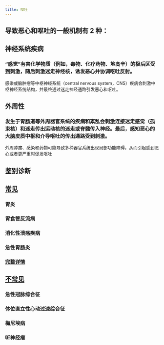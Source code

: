 ```yaml
---
title: 呕吐
---
```


## 导致恶心和呕吐的一般机制有 2 种：

## 神经系统疾病
### “感觉”有害化学物质（例如，毒物、化疗药物、地高辛）的极后区受到刺激，随后刺激迷走神经核，诱发恶心并协调呕吐反射。
感染或脑肿瘤等中枢神经系统（central nervous system，CNS）疾病会刺激中枢神经系统结构，并最终通过迷走神经通路引发恶心和呕吐。


## 外周性
### 发生于胃肠道等外周器官系统的疾病和紊乱会刺激连接迷走感觉（孤束核）和迷走传出运动核的迷走或脊髓传入神经。最后，感知恶心的大脑皮质中枢和介导呕吐的传出通路受到刺激。
外周肿瘤、感染和药物可能导致多种器官系统出现局部功能障碍，从而引起感到恶心或者更严重时促发呕吐


## 鉴别诊断

## [常见](https://bestpractice.bmj.com/topics/zh-cn/631/differentials#diffCommon)
### 胃炎

### 胃食管反流病

### 消化性溃疡疾病

### 急性胃肠炎

### [完整详情](https://bestpractice.bmj.com/topics/zh-cn/631/differentials#diffCommon)

## [不常见](https://bestpractice.bmj.com/topics/zh-cn/631/differentials#diffUncommon)
### 急性冠脉综合征

### 体位直立性心动过速综合征

### 梅尼埃病

### 听神经瘤
